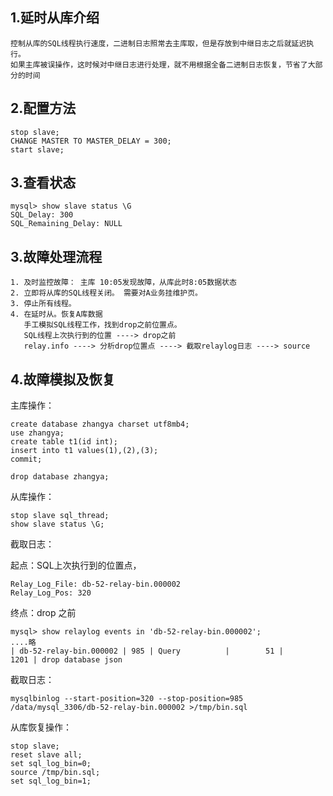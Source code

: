 

## 1.延时从库介绍

```
控制从库的SQL线程执行速度，二进制日志照常去主库取，但是存放到中继日志之后就延迟执行。
如果主库被误操作，这时候对中继日志进行处理，就不用根据全备二进制日志恢复，节省了大部分的时间
```

## 2.配置方法

```
stop slave;
CHANGE MASTER TO MASTER_DELAY = 300;
start slave;
```

## 3.查看状态

```
mysql> show slave status \G
SQL_Delay: 300
SQL_Remaining_Delay: NULL
```

## 3.故障处理流程

```
1. 及时监控故障： 主库 10:05发现故障，从库此时8:05数据状态
2. 立即将从库的SQL线程关闭。 需要对A业务挂维护页。
3. 停止所有线程。
4. 在延时从。恢复A库数据
   手工模拟SQL线程工作，找到drop之前位置点。
   SQL线程上次执行到的位置 ----> drop之前
   relay.info ----> 分析drop位置点 ----> 截取relaylog日志 ----> source
```

## 4.故障模拟及恢复

主库操作：

```
create database zhangya charset utf8mb4;
use zhangya;
create table t1(id int);
insert into t1 values(1),(2),(3);
commit;

drop database zhangya;
```

从库操作：

```
stop slave sql_thread;
show slave status \G;
```

截取日志：

起点：SQL上次执行到的位置点，

```
Relay_Log_File: db-52-relay-bin.000002
Relay_Log_Pos: 320
```

终点：drop 之前

```
mysql> show relaylog events in 'db-52-relay-bin.000002';
....略
| db-52-relay-bin.000002 | 985 | Query          |        51 |        1201 | drop database json
```

截取日志：

```
mysqlbinlog --start-position=320 --stop-position=985 /data/mysql_3306/db-52-relay-bin.000002 >/tmp/bin.sql
```

从库恢复操作：

```
stop slave;
reset slave all;
set sql_log_bin=0;
source /tmp/bin.sql;
set sql_log_bin=1;
```

